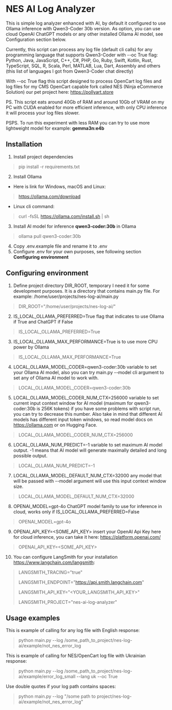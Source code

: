 # NES AI Log Analyzer

This is simple log analyzer enhanced with AI, by default it configured to use Ollama inference with Qwen3-Coder 30b version.
As option, you can use cloud OpenAI ChatGPT models or any other installed Ollama AI model, see Configuration section below.

Currently, this script can process any log file (default cli calls) for any programming language that supports Qwen3-Coder with --oc True flag: 
Python, Java, JavaScript, C++, C#, PHP, Go, Ruby, Swift, Kotlin, Rust, TypeScript, SQL, R, Scala, Perl, MATLAB, Lua, 
Dart, Assembly and others (this list of languages I got from Qwen3-Coder chat directly)

With --oc True flag this script designed to process OpenCart log files and log files for my CMS OpenCart capable 
fork called NES (Ninja eCommerce Solution) our pet project here: https://pollyart.store 

PS. This script eats around 40Gb of RAM and around 10Gb of VRAM on my PC with CUDA enabled for more efficient inference,
with only CPU inference it will process your log files slower.

PSPS. To run this experiment with less RAM you can try to use more lightweight model for example: **gemma3n:e4b**

## Installation

1. Install project dependencies
> pip install -r requirements.txt

2. Install Ollama
- Here is link for Windows, macOS and Linux:

> https://ollama.com/download

- Linux cli command:
> curl -fsSL https://ollama.com/install.sh | sh

3. Install AI model for inference **qwen3-coder:30b** in Ollama
> ollama pull qwen3-coder:30b

4. Copy .env.example file and rename it to .env
5. Configure .env for your own purposes, see following section **Configuring environment**
 
## Configuring environment

1. Define project directory DIR_ROOT, temporary I need it for some development purposes. 
It is a directory that contains main.py file. For example: /home/user/projects/nes-log-ai/main.py
> DIR_ROOT="/home/user/projects/nes-log-ai/"
2. IS_LOCAL_OLLAMA_PREFERRED=True flag that indicates to use Ollama if True and ChatGPT if False
>IS_LOCAL_OLLAMA_PREFERRED=True
3. IS_LOCAL_OLLAMA_MAX_PERFORMANCE=True is to use more CPU power by Ollama
> IS_LOCAL_OLLAMA_MAX_PERFORMANCE=True
4. LOCAL_OLLAMA_MODEL_CODER=qwen3-coder:30b variable to set your Ollama AI model, also you can try main.py --model cli 
argument to set any of Ollama AI model to work with.
> LOCAL_OLLAMA_MODEL_CODER=qwen3-coder:30b
5. LOCAL_OLLAMA_MODEL_CODER_NUM_CTX=256000 variable to set current input context window for AI model (maximum for 
qwen3-coder:30b is 256K tokens) if you have some problems with script run, you can try to decrease this number. 
Also take in mind that different AI models has different input token windows, so read model docs on https://ollama.com or on Hugging Face.
> LOCAL_OLLAMA_MODEL_CODER_NUM_CTX=256000
6. LOCAL_OLLAMA_NUM_PREDICT=-1 variable to set maximum AI model output. -1 means that AI model will generate maximally detailed and long possible output.
> LOCAL_OLLAMA_NUM_PREDICT=-1
7. LOCAL_OLLAMA_MODEL_DEFAULT_NUM_CTX=32000 any model that will be passed with --model argument will use this input context window size.
> LOCAL_OLLAMA_MODEL_DEFAULT_NUM_CTX=32000
8. OPENAI_MODEL=gpt-4o ChatGPT model family to use for inference in cloud, works only if IS_LOCAL_OLLAMA_PREFERRED=False
> OPENAI_MODEL=gpt-4o
9. OPENAI_API_KEY=<SOME_API_KEY> insert your OpenAI Api Key here for cloud inference, you can take it here: https://platform.openai.com/
> OPENAI_API_KEY=<SOME_API_KEY>
10. You can configure LangSmith for your installation https://www.langchain.com/langsmith:
>LANGSMITH_TRACING="true"
> 
>LANGSMITH_ENDPOINT="https://api.smith.langchain.com"
> 
>LANGSMITH_API_KEY="<YOUR_LANGSMITH_API_KEY>"
> 
> LANGSMITH_PROJECT="nes-ai-log-analyzer"

## Usage examples

This is example of calling for any log file with English response: 
> python main.py --log /some_path_to_project/nes-log-ai/example/not_nes_error_log

This is example of calling for NES/OpenCart log file with Ukrainian response: 
> python main.py --log /some_path_to_project/nes-log-ai/example/error_log_small --lang uk --oc True

Use double quotes if your log path contains spaces:
> python main.py --log "/some path to project/nes-log-ai/example/not_nes_error_log"